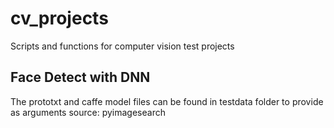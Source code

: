 # cv_projects
Scripts and functions for computer vision test projects

## Face Detect with DNN
The prototxt and caffe model files can be found in testdata folder to provide as arguments
source: pyimagesearch
